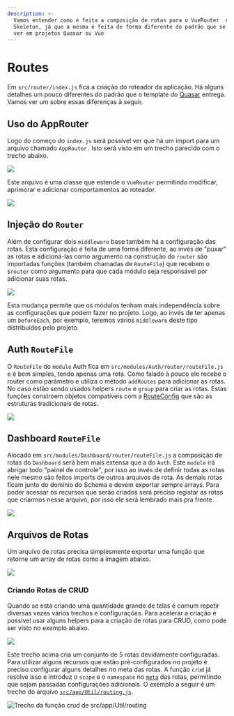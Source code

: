 ```yaml
---
description: >-
  Vamos entender como é feita a composição de rotas para o VueRouter  no
  Skeleton, já que a mesma é feita de forma diferente do padrão que se costuma
  ver em projetos Quasar ou Vue
---
```


# Routes

Em `src/router/index.js` fica a criação do roteador da aplicação. Há alguns detalhes um pouco diferentes do padrão que o template do [Quasar](https://quasar.dev) entrega. Vamos ver um sobre essas diferenças à seguir.

## Uso do AppRouter

Logo do começo do `index.js` será possível ver que há um import para um arquivo chamado `AppRouter.` Isto será visto em um trecho parecido com o trecho abaixo.

![](../.gitbook/assets/image%20%2812%29.png)

Este arquivo é uma classe que estende o `VueRouter` permitindo modificar, aprimorar e adicionar comportamentos ao roteador.

![](../.gitbook/assets/image%20%285%29.png)

## Injeção do `Router`

Além de configurar dois `middleware` base também há a configuração das rotas. Esta configuração é feita de uma forma diferente, ao invés de "puxar" as rotas e adicioná-las como argumento na construção do `router` são importadas funções \(também chamadas de `RouteFile`\) que recebem o `$router` como argumento para que cada módulo seja responsável por adicionar suas rotas.

![](../.gitbook/assets/image%20%286%29.png)

Esta mudança permite que os módulos tenham mais independência sobre as configurações que podem fazer no projeto. Logo, ao invés de ter apenas um `beforeEach`, por exemplo, teremos vários `middleware` deste tipo distribuídos pelo projeto.

## Auth `RouteFile`

O `RouteFile` do `module` Auth fica em `src/modules/Auth/router/routeFile.js` e é bem simples, tendo apenas uma rota. Como falado à pouco ele recebe o router como parâmetro e utiliza o método `addRoutes` para adicionar as rotas. No caso estão sendo usados helpers `route` e `group` para criar as rotas. Estas funções constroem objetos compatíveis com a [RouteConfig](https://router.vuejs.org/api/#routes) que são as estruturas tradicionais de rotas.

![](../.gitbook/assets/image%20%288%29.png)

## Dashboard `RouteFile`

Alocado em `src/modules/Dashboard/router/routeFile.js` a composição de rotas do `Dashboard` será bem mais extensa que a do `Auth`. Este `module` irá abrigar todo "painel de controle", por isso ao invés de definir todas as rotas nele mesmo são feitos imports de outros arquivos de rota. As demais rotas ficam junto do domínio do Schema e devem exportar sempre arrays. Para poder acessar os recursos que serão criados será preciso registar as rotas que criarmos nesse arquivo, por isso ele será lembrado mais pra frente.

![](../.gitbook/assets/image%20%2821%29.png)



## Arquivos de Rotas

Um arquivo de rotas precisa simplesmente exportar uma função que retorne um array de rotas como a imagem abaixo.

![](../.gitbook/assets/image%20%2813%29.png)

### Criando Rotas de CRUD

Quando se está criando uma quantidade grande de telas é comum repetir diversas vezes vários trechos e configurações. Para acelerar a criação é possível usar alguns helpers para a criação de rotas para CRUD, como pode ser visto no exemplo abaixo.

![](../.gitbook/assets/image%20%2831%29.png)

Este trecho acima cria um conjunto de 5 rotas devidamente configuradas. Para utilizar alguns recursos que estão pré-configurados no projeto é preciso configurar alguns detalhes no meta das rotas. A função `crud` já resolve isso e introduz o `scope` e o `namespace` no [`meta`](https://router.vuejs.org/guide/advanced/meta.html) das rotas, permitindo que sejam passadas configurações adicionais. O exemplo a seguir é um trecho do arquivo [`src/app/Util/routing.js`](https://github.com/quasarframeworkbrasil/skeleton/blob/master/src/app/Util/routing.js#L53).

![Trecho da fun&#xE7;&#xE3;o crud de src/app/Util/routing](../.gitbook/assets/image%20%2814%29.png)



